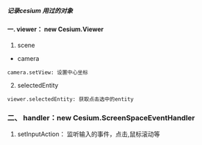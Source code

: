#####  记录cesium 用过的对象

#### 一.  viewer： new Cesium.Viewer
1. scene
- camera

```
camera.setView: 设置中心坐标
```

2. selectedEntity

```
viewer.selectedEntity: 获取点击选中的entity
```


### 二、 handler：new Cesium.ScreenSpaceEventHandler

1. setInputAction： 监听输入的事件，点击,鼠标滚动等
